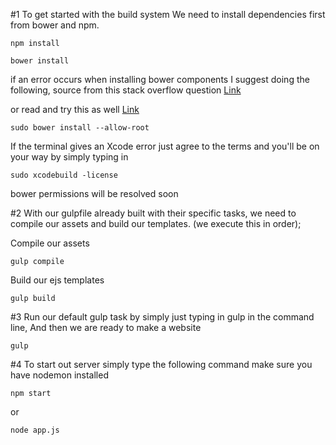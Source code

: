 #1 To get started with the build system We need to install dependencies first from bower and npm.

```
npm install
```

```
bower install
```

if an error occurs when installing bower components
I suggest doing the following, source from this stack overflow question [Link](http://stackoverflow.com/questions/29865913/getting-a-permission-error-when-installing-with-bower)

or read and try this as well [Link](https://stackoverflow.com/questions/26307910/npm-install-for-packages-not-working/26928119#26928119?newreg=44400c7b5e7a4382bbbbf01835c87028)

```
sudo bower install --allow-root
```

If the terminal gives an Xcode error just agree to the terms and you'll be on your way by simply typing in
```
sudo xcodebuild -license
```

bower permissions will be resolved soon


#2 With our gulpfile already built with their specific tasks, we need to compile our assets and build our templates. (we execute this in order);

Compile our assets
```
gulp compile
```

Build our ejs templates
```
gulp build
```

#3 Run our default gulp task by simply just typing in gulp in the command line, And then we are ready to make a website
```
gulp
```

#4 To start out server simply type the following command make sure you have nodemon installed
```
npm start
```
or
```
node app.js
```
